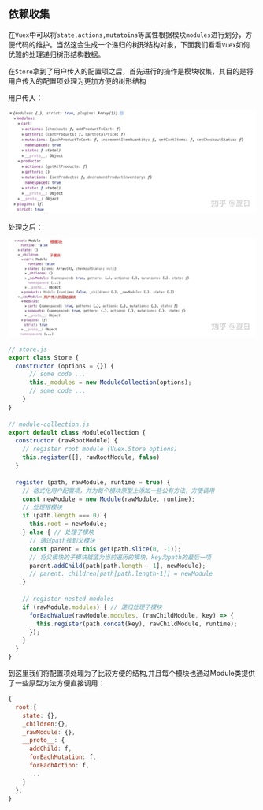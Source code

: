 ## 依赖收集

在`Vuex`中可以将`state,actions,mutatoins`等属性根据模块`modules`进行划分，方便代码的维护。当然这会生成一个递归的树形结构对象，下面我们看看`Vuex`如何优雅的处理递归树形结构数据。

在`Store`拿到了用户传入的配置项之后，首先进行的操作是模块收集，其目的是将用户传入的配置项处理为更加方便的树形结构

用户传入：

![avatar](./assets/v2-2f8caea50248c00ed99f7fce86a4ec50_1440w.jpg)

处理之后：

![avatar](./assets/v2-535044144af78eeae8aff2073feda7be_1440w.jpg)

```js
// store.js
export class Store {
  constructor (options = {}) {
      // some code ...
      this._modules = new ModuleCollection(options);
      // some code ...
    }
}

// module-collection.js
export default class ModuleCollection {
  constructor (rawRootModule) {
    // register root module (Vuex.Store options)
    this.register([], rawRootModule, false)
  }

  register (path, rawModule, runtime = true) {
    // 格式化用户配置项，并为每个模块原型上添加一些公有方法，方便调用
    const newModule = new Module(rawModule, runtime);
    // 处理根模块
    if (path.length === 0) {
      this.root = newModule;
    } else { // 处理子模块
      // 通过path找到父模块
      const parent = this.get(path.slice(0, -1));
      // 将父模块的子模块赋值为当前遍历的模块，key为path的最后一项
      parent.addChild(path[path.length - 1], newModule);
      // parent._children[path[path.length-1]] = newModule
    }

    // register nested modules
    if (rawModule.modules) { // 递归处理子模块
      forEachValue(rawModule.modules, (rawChildModule, key) => {
        this.register(path.concat(key), rawChildModule, runtime);
      });
    }
  }
}
```

到这里我们将配置项处理为了比较方便的结构,并且每个模块也通过Module类提供了一些原型方法方便直接调用：

```js
{ 
  root:{
    state: {},
    _children:{},
    _rawModule: {},
    __proto__: {
      addChild: f,
      forEachMutation: f,
      forEachAction: f,
      ...
    }
  },
}
```